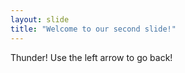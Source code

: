 ```yaml
---
layout: slide
title: "Welcome to our second slide!"
---
```

Thunder!
Use the left arrow to go back!
